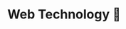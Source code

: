 ---
title: "Web Technology 🎄"

description: "a website by Morgan Murrah"
# 1. To ensure Netlify triggers a build on our exampleSite instance, we need to change a file in the exampleSite directory.
theme_version: '2.8.2'
# cascade:
#   featured_image: '/images/gohugo-default-sample-hero-image.jpg'
# featured_image: '/flagofbellingham.svg'
background: 'whitesmoke'
text_color: 'black'
# featured_image: '/bellingham.jpg'
---